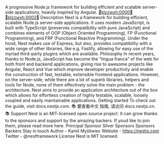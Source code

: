A progressive Node.js framework for building efficient and scalable server-side applications, heavily inspired by Angular. <a href="https://opencollective.com/nest#backer">klzzwxh:0000</a> <a href="https://opencollective.com/nest#sponsor">klzzwxh:0002</a> Description Nest is a framework for building efficient, scalable Node.js server-side applications. It uses modern JavaScript, is built with TypeScript (preserves compatibility with pure JavaScript) and combines elements of OOP (Object Oriented Programming), FP (Functional Programming), and FRP (Functional Reactive Programming). Under the hood, Nest makes use of Express, but also, provides compatibility with a wide range of other libraries, like e.g. Fastify, allowing for easy use of the myriad third-party plugins which are available. Philosophy In recent years, thanks to Node.js, JavaScript has become the “lingua franca” of the web for both front and backend applications, giving rise to awesome projects like Angular, React and Vue which improve developer productivity and enable the construction of fast, testable, extensible frontend applications. However, on the server-side, while there are a lot of superb libraries, helpers and tools for Node, none of them effectively solve the main problem - the architecture. Nest aims to provide an application architecture out of the box which allows for effortless creation of highly testable, scalable, loosely coupled and easily maintainable applications. Getting started To check out the guide, visit docs.nestjs.com. :books: 要查看中文 指南, 请访问 docs.nestjs.cn. :books: Support Nest is an MIT-licensed open source project. It can grow thanks to the sponsors and support by the amazing backers. If youd like to join them, please read more here. Principal Sponsor Silver Sponsors Sponsors Backers Stay in touch Author - Kamil Myśliwiec Website - https://nestjs.com Twitter - @nestframework License Nest is MIT licensed.
